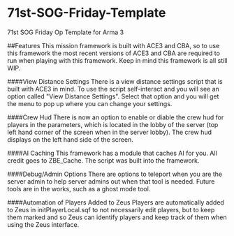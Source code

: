 # 71st-SOG-Friday-Template
71st SOG Friday Op Template for Arma 3

##Features
  This mission framework is built with ACE3 and CBA, so to use this framework the most recent versions of ACE3 and CBA are    required to run when playing with this framework. Keep in mind this framework is all still WIP.

####View Distance Settings
  There is a view distance settings script that is built with ACE3 in mind. To use the script self-interact and you will see an option called "View Distance Settings". Select that option and you will get the menu to pop up where you can change your settings.
  
####Crew Hud
  There is now an option to enable or diable the crew hud for players in the parameters, which is located in the lobby of the   server (top left hand corner of the screen when in the server lobby). The crew hud displays on the left hand side of the     screen.
  
####AI Caching
  This framework has a module that caches AI for you. All credit goes to ZBE_Cache. The script was built into the framework.
  
####Debug/Admin Options
  There are options to teleport when you are the server admin to help server admins out when that tool is needed. Future tools    are in the works, such as a ghost mode tool.

####Automation of Players Added to Zeus
  Players are automatically added to Zeus in initPlayerLocal.sqf to not necessarily edit players, but to keep them marked and so   Zeus can identify players and keep track of them when using the Zeus interface.
